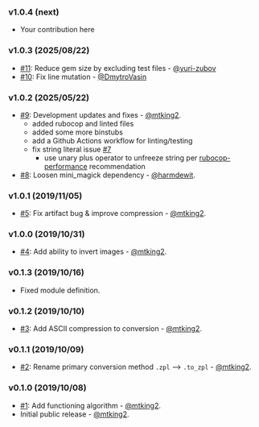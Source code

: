### v1.0.4 (next)

* Your contribution here

### v1.0.3 (2025/08/22)

* [#11](https://github.com/mtking2/img2zpl/pull/11): Reduce gem size by excluding test files - [@yuri-zubov](https://github.com/yuri-zubov)
* [#10](https://github.com/mtking2/img2zpl/pull/10): Fix line mutation - [@DmytroVasin](https://github.com/DmytroVasin)

### v1.0.2 (2025/05/22)

* [#9](https://github.com/mtking2/img2zpl/pull/9): Development updates and fixes - [@mtking2](https://github.com/mtking2).
  * added rubocop and linted files
  * added some more binstubs
  * add a Github Actions workflow for linting/testing
  * fix string literal issue [#7](https://github.com/mtking2/img2zpl/issues/7)
    * use unary plus operator to unfreeze string per [rubocop-performance](https://docs.rubocop.org/rubocop-performance/cops_performance.html#performanceunfreezestring) recommendation
* [#8](https://github.com/mtking2/img2zpl/pull/8): Loosen mini_magick dependency - [@harmdewit](https://github.com/harmdewit).

### v1.0.1 (2019/11/05)

* [#5](https://github.com/mtking2/img2zpl/pull/5): Fix artifact bug & improve compression - [@mtking2](https://github.com/mtking2).

### v1.0.0 (2019/10/31)

* [#4](https://github.com/mtking2/img2zpl/pull/4): Add ability to invert images - [@mtking2](https://github.com/mtking2).

### v0.1.3 (2019/10/16)

* Fixed module definition.

### v0.1.2 (2019/10/10)

* [#3](https://github.com/mtking2/img2zpl/pull/3): Add ASCII compression to conversion - [@mtking2](https://github.com/mtking2).

### v0.1.1 (2019/10/09)

* [#2](https://github.com/mtking2/img2zpl/pull/2): Rename primary conversion method `.zpl` --> `.to_zpl` - [@mtking2](https://github.com/mtking2).

### v0.1.0 (2019/10/08)
* [#1](https://github.com/mtking2/img2zpl/pull/1): Add functioning algorithm - [@mtking2](https://github.com/mtking2).
* Initial public release - [@mtking2](https://github.com/mtking2).
